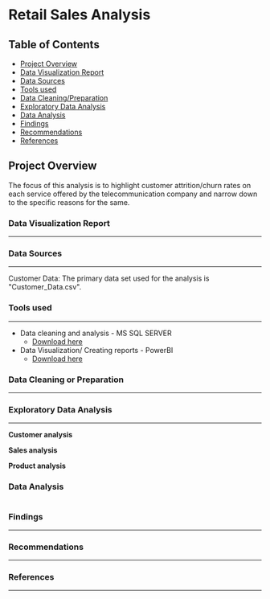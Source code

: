 # Retail Sales Analysis

## Table of Contents

- [Project Overview](#project-overview)
- [Data Visualization Report](#data-visualization-report)
- [Data Sources](#data-sources)
- [Tools used](#tools-used)
- [Data Cleaning/Preparation](#data-cleaning-or-preparation)
- [Exploratory Data Analysis](#exploratory-data-analysis)
- [Data Analysis](#data-analysis)
- [Findings](#findings)
- [Recommendations](#recommendations)
- [References](#references)

## Project Overview
The focus of this analysis is to highlight customer attrition/churn rates on each service offered by the telecommunication company and narrow down to the specific reasons for the same.
### Data Visualization Report
---

### Data Sources
---
Customer Data: The primary data set used for the analysis is "Customer_Data.csv".

### Tools used
---
- Data cleaning and analysis - MS SQL SERVER
  - [Download here](https://www.microsoft.com/en-us/sql-server/sql-server-downloads)
- Data Visualization/ Creating reports - PowerBI
  - [Download here](powerbi.microsoft.com)

### Data Cleaning or Preparation
---

### Exploratory Data Analysis
---
 
**Customer analysis**

**Sales analysis**


**Product analysis**


### Data Analysis
```sql

```

### Findings
---

### Recommendations
---

### References
---

